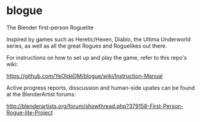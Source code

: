 # blogue
The Blender first-person Roguelite

Inspired by games such as Heretic/Hexen, Diablo, the Ultima Underworld series, as well as all the great Rogues and Roguelikes out there.

For instructions on how to set up and play the game, refer to this repo's wiki:

https://github.com/YeOldeDM/blogue/wiki/Instruction-Manual

Active progress reports, disscussion and human-side upates can be found at the BlenderArtist forums:

http://blenderartists.org/forum/showthread.php?379158-First-Person-Rogue-lite-Project
